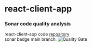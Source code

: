 # react-client-app

### Sonar code quality analysis  
react-client-app code [repository](https://github.com/jwykocki/react-client-app)  
sonar badge main branch: ![Quality Gate](https://sonarcloud.io/api/project_badges/measure?project=jwykocki_react-client-app&metric=alert_status&branch=main)
